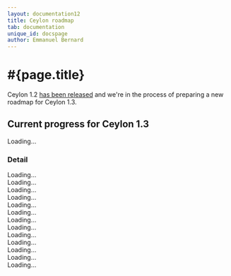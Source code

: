 ```yaml
---
layout: documentation12
title: Ceylon roadmap
tab: documentation
unique_id: docspage
author: Emmanuel Bernard
---
```

# #{page.title}

Ceylon 1.2 [has been released](/download) and we're in the 
process of preparing a new roadmap for Ceylon 1.3.

## Current progress for Ceylon 1.3

<div id="milestones-progress">
    <div id="milestone-overall">Loading…</div>
    <h3>Detail</h3>
    <div data-title="Typechecker / language specification" data-repo="ceylon-spec" data-milestone="12">Loading…</div>
    <div data-title="Model" data-repo="ceylon-model" data-milestone="2">Loading…</div>
    <div data-title="JVM compiler / documentation compiler" data-repo="ceylon-compiler" data-milestone="12">Loading…</div>
    <div data-title="JS compiler" data-repo="ceylon-js" data-milestone="9">Loading…</div>
    <div data-title="Language module" data-repo="ceylon.language" data-milestone="11">Loading…</div>
    <div data-title="Module resolver" data-repo="ceylon-module-resolver" data-milestone="11">Loading…</div>
    <div data-title="Runtime" data-repo="ceylon-runtime" data-milestone="12">Loading…</div>
    <div data-title="Common" data-repo="ceylon-common" data-milestone="8">Loading…</div>
    <div data-title="Eclipse IDE" data-repo="ceylon-ide-eclipse" data-milestone="12">Loading…</div>
    <div data-title="IntelliJ IDE" data-repo="ceylon-ide-intellij" data-milestone="1">Loading…</div>
    <div data-title="Common IDE code" data-repo="ceylon-ide-common" data-milestone="1">Loading…</div>
    <div data-title="SDK" data-repo="ceylon-sdk" data-milestone="9">Loading…</div>
    <div data-title="Formatter" data-repo="ceylon.formatter" data-milestone="7">Loading…</div>
</div>

